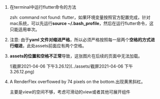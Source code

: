1. 在terminal中运行flutter命令的方法

   zsh: command not found: flutter，如果环境变量按照官方配置完成，针对mac系统，可以先运行**source ~/.bash_profile**，然后在运行flutter命令，这只能适用单次。

2. 注意: 由于**yaml 文件对缩进严格**，所以必须严格按照每一层两个**空格的方式进行缩进**，此处assets前面应有两个空格。

3. **assets的位置和空格不正常**导致，这张图片在后续的页面中无法加载。

   ![截屏2021-04-06 下午3.26.12](../assets/截屏2021-04-06 下午3.26.12.png)

4. A RenderFlex overflowed by 74 pixels on the bottom.出现黄黑斜杠。

   主要是view的空间不够，考虑可滑动的view或者其他可展开组件